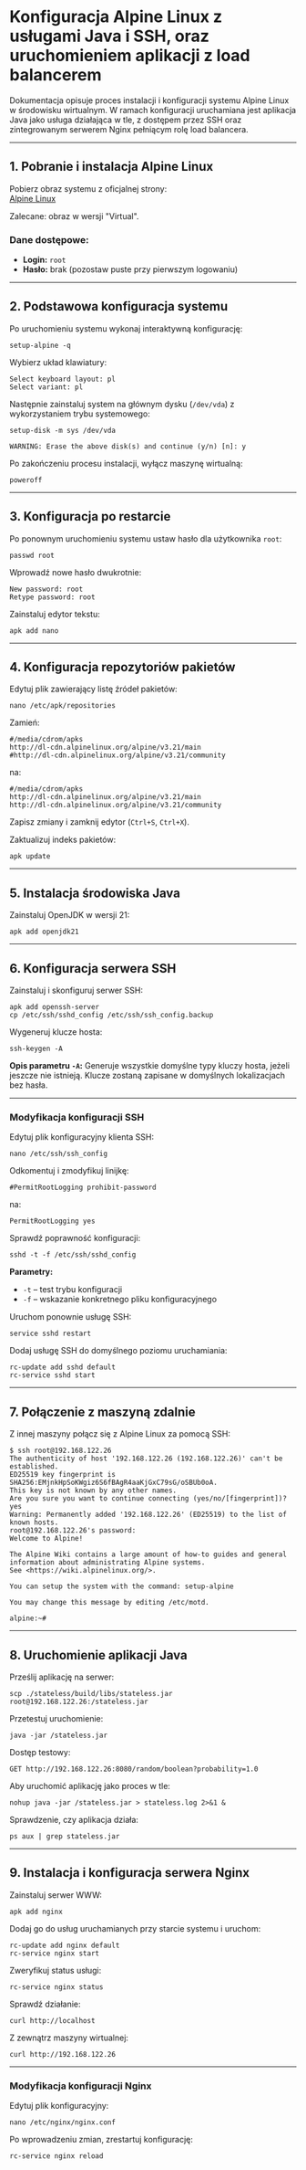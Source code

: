 # Konfiguracja Alpine Linux z usługami Java i SSH, oraz uruchomieniem aplikacji z load balancerem

Dokumentacja opisuje proces instalacji i konfiguracji systemu Alpine Linux w środowisku wirtualnym. W ramach konfiguracji uruchamiana jest aplikacja Java jako usługa działająca w tle, z dostępem przez SSH oraz zintegrowanym serwerem Nginx pełniącym rolę load balancera.

---

## 1. Pobranie i instalacja Alpine Linux

Pobierz obraz systemu z oficjalnej strony:  
[Alpine Linux](https://alpinelinux.org/downloads/)

Zalecane: obraz w wersji "Virtual".

### Dane dostępowe:

- **Login:** `root`
- **Hasło:** brak (pozostaw puste przy pierwszym logowaniu)

---

## 2. Podstawowa konfiguracja systemu

Po uruchomieniu systemu wykonaj interaktywną konfigurację:

```shell
setup-alpine -q
```

Wybierz układ klawiatury:

```shell
Select keyboard layout: pl
Select variant: pl
```

Następnie zainstaluj system na głównym dysku (`/dev/vda`) z wykorzystaniem trybu systemowego:

```shell
setup-disk -m sys /dev/vda
```

```shell
WARNING: Erase the above disk(s) and continue (y/n) [n]: y
```

Po zakończeniu procesu instalacji, wyłącz maszynę wirtualną:

```shell
poweroff
```

---

## 3. Konfiguracja po restarcie

Po ponownym uruchomieniu systemu ustaw hasło dla użytkownika `root`:

```shell
passwd root
```

Wprowadź nowe hasło dwukrotnie:

```shell
New password: root
Retype password: root
```

Zainstaluj edytor tekstu:

```shell
apk add nano
```

---

## 4. Konfiguracja repozytoriów pakietów

Edytuj plik zawierający listę źródeł pakietów:

```shell
nano /etc/apk/repositories
```

Zamień:

```shell
#/media/cdrom/apks
http://dl-cdn.alpinelinux.org/alpine/v3.21/main
#http://dl-cdn.alpinelinux.org/alpine/v3.21/community
```

na:

```shell
#/media/cdrom/apks
http://dl-cdn.alpinelinux.org/alpine/v3.21/main
http://dl-cdn.alpinelinux.org/alpine/v3.21/community
```

Zapisz zmiany i zamknij edytor (`Ctrl+S`, `Ctrl+X`).

Zaktualizuj indeks pakietów:

```shell
apk update
```

---

## 5. Instalacja środowiska Java

Zainstaluj OpenJDK w wersji 21:

```shell
apk add openjdk21
```

---

## 6. Konfiguracja serwera SSH

Zainstaluj i skonfiguruj serwer SSH:

```shell
apk add openssh-server
cp /etc/ssh/sshd_config /etc/ssh/ssh_config.backup
```

Wygeneruj klucze hosta:

```shell
ssh-keygen -A
```

**Opis parametru `-A`:** Generuje wszystkie domyślne typy kluczy hosta, jeżeli jeszcze nie istnieją. Klucze zostaną zapisane w domyślnych lokalizacjach bez hasła.

---

### Modyfikacja konfiguracji SSH

Edytuj plik konfiguracyjny klienta SSH:

```shell
nano /etc/ssh/ssh_config
```

Odkomentuj i zmodyfikuj linijkę:

```shell
#PermitRootLogging prohibit-password
```

na:

```shell
PermitRootLogging yes
```

Sprawdź poprawność konfiguracji:

```shell
sshd -t -f /etc/ssh/sshd_config
```

**Parametry:**

- `-t` – test trybu konfiguracji
- `-f` – wskazanie konkretnego pliku konfiguracyjnego

Uruchom ponownie usługę SSH:

```shell
service sshd restart
```

Dodaj usługę SSH do domyślnego poziomu uruchamiania:

```shell
rc-update add sshd default
rc-service sshd start
```

---

## 7. Połączenie z maszyną zdalnie

Z innej maszyny połącz się z Alpine Linux za pomocą SSH:

```shell
$ ssh root@192.168.122.26
The authenticity of host '192.168.122.26 (192.168.122.26)' can't be established.
ED25519 key fingerprint is SHA256:EMjnkHpSoKWgiz6S6fBAgR4aaKjGxC79sG/oSBUb0oA.
This key is not known by any other names.
Are you sure you want to continue connecting (yes/no/[fingerprint])? yes
Warning: Permanently added '192.168.122.26' (ED25519) to the list of known hosts.
root@192.168.122.26's password: 
Welcome to Alpine!

The Alpine Wiki contains a large amount of how-to guides and general
information about administrating Alpine systems.
See <https://wiki.alpinelinux.org/>.

You can setup the system with the command: setup-alpine

You may change this message by editing /etc/motd.

alpine:~#
```

---

## 8. Uruchomienie aplikacji Java

Prześlij aplikację na serwer:

```shell
scp ./stateless/build/libs/stateless.jar root@192.168.122.26:/stateless.jar
```

Przetestuj uruchomienie:

```shell
java -jar /stateless.jar
```

Dostęp testowy:

```
GET http://192.168.122.26:8080/random/boolean?probability=1.0
```

Aby uruchomić aplikację jako proces w tle:

```shell
nohup java -jar /stateless.jar > stateless.log 2>&1 &
```

Sprawdzenie, czy aplikacja działa:

```shell
ps aux | grep stateless.jar
```

---

## 9. Instalacja i konfiguracja serwera Nginx

Zainstaluj serwer WWW:

```shell
apk add nginx
```

Dodaj go do usług uruchamianych przy starcie systemu i uruchom:

```shell
rc-update add nginx default
rc-service nginx start
```

Zweryfikuj status usługi:

```shell
rc-service nginx status
```

Sprawdź działanie:

```shell
curl http://localhost
```

Z zewnątrz maszyny wirtualnej:
```shell
curl http://192.168.122.26
```

---

### Modyfikacja konfiguracji Nginx

Edytuj plik konfiguracyjny:

```shell
nano /etc/nginx/nginx.conf
```

Po wprowadzeniu zmian, zrestartuj konfigurację:

```shell
rc-service nginx reload
```
